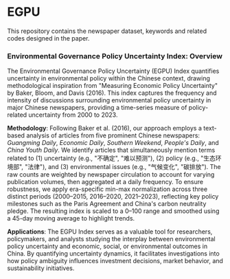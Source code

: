 # EGPU
This repository contains the newspaper dataset, keywords and related codes designed in the paper.

### Environmental Governance Policy Uncertainty Index: Overview

The Environmental Governance Policy Uncertainty (EGPU) Index quantifies uncertainty in environmental policy within the Chinese context, drawing methodological inspiration from "Measuring Economic Policy Uncertainty" by Baker, Bloom, and Davis (2016). This index captures the frequency and intensity of discussions surrounding environmental policy uncertainty in major Chinese newspapers, providing a time-series measure of policy-related uncertainty from 2000 to 2023.

**Methodology**: Following Baker et al. (2016), our approach employs a text-based analysis of articles from five prominent Chinese newspapers: *Guangming Daily*, *Economic Daily*, *Southern Weekend*, *People's Daily*, and *China Youth Daily*. We identify articles that simultaneously mention terms related to (1) uncertainty (e.g., "不确定", "难以预测"), (2) policy (e.g., "生态环境部", "法律"), and (3) environmental issues (e.g., "气候变化", "碳排放"). The raw counts are weighted by newspaper circulation to account for varying publication volumes, then aggregated at a daily frequency. To ensure robustness, we apply era-specific min-max normalization across three distinct periods (2000–2015, 2016–2020, 2021–2023), reflecting key policy milestones such as the Paris Agreement and China's carbon neutrality pledge. The resulting index is scaled to a 0–100 range and smoothed using a 45-day moving average to highlight trends.

**Applications**: The EGPU Index serves as a valuable tool for researchers, policymakers, and analysts studying the interplay between environmental policy uncertainty and economic, social, or environmental outcomes in China. By quantifying uncertainty dynamics, it facilitates investigations into how policy ambiguity influences investment decisions, market behavior, and sustainability initiatives.
